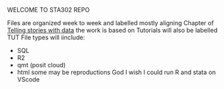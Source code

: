 WELCOME TO STA302 REPO

Files are organized week to week and labelled mostly aligning Chapter of [Telling stories with data](https://tellingstorieswithdata.com/) the work is based on
Tutorials will also be labelled TUT
File types will iinclude:
- SQL
- R2
- qmt (posit cloud)
- html
some may be reproductions
God I wish I could run R and stata on VScode
